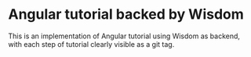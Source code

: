 # Angular tutorial backed by Wisdom #

This is an implementation of Angular tutorial using Wisdom as backend, with each step of tutorial clearly visible as a git tag.